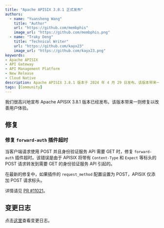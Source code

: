 ```yaml
---
title: "Apache APISIX 3.8.1 正式发布"
authors:
  - name: "Yuansheng Wang"
    title: "Author"
    url: "https://github.com/membphis"
    image_url: "https://github.com/membphis.png"
  - name: "Traky Deng"
    title: "Technical Writer"
    url: "https://github.com/kayx23"
    image_url: "https://github.com/kayx23.png"
keywords:
- Apache APISIX
- API Gateway
- API Management Platform
- New Release
- Cloud Native
description: Apache APISIX 3.8.1 版本于 2024 年 4 月 29 日发布。该版本带来一则修复。
tags: [Community]
---
```


我们很高兴地宣布 Apache APISIX 3.8.1 版本已经发布。该版本带来一则修复以改善用户体验。

<!--truncate-->

## 修复

### 修复 `forward-auth` 插件超时

当客户端请求使用 POST 并且身份验证服务 API 需要 GET 时，修复 `forward-auth` 插件超时。该错误是由于 APISIX 将带有 `Content-Type` 和 `Expect` 等标头的 POST 请求转发到需要 GET 的身份验证服务 API 引起的。

在最新的修复中，如果插件的 `request_method` 配置设置为 POST，APISIX 仅添加 POST 请求标头。

详情请见 [PR #11021](https://github.com/apache/apisix/pull/11021)。

## 变更日志

点击[这里](https://github.com/apache/apisix/blob/release/3.9/CHANGELOG.md#391)查看变更日志。
